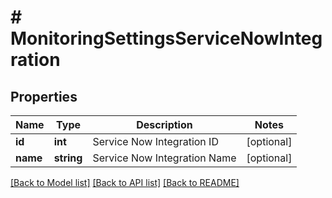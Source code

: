 # # MonitoringSettingsServiceNowIntegration

## Properties

Name | Type | Description | Notes
------------ | ------------- | ------------- | -------------
**id** | **int** | Service Now Integration ID | [optional]
**name** | **string** | Service Now Integration Name | [optional]

[[Back to Model list]](../../README.md#models) [[Back to API list]](../../README.md#endpoints) [[Back to README]](../../README.md)
